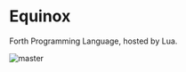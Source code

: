 # Equinox
Forth Programming Language, hosted by Lua. 

![master](https://github.com/github/docs/actions/workflows/main.yml/badge.svg?branch=master) 

